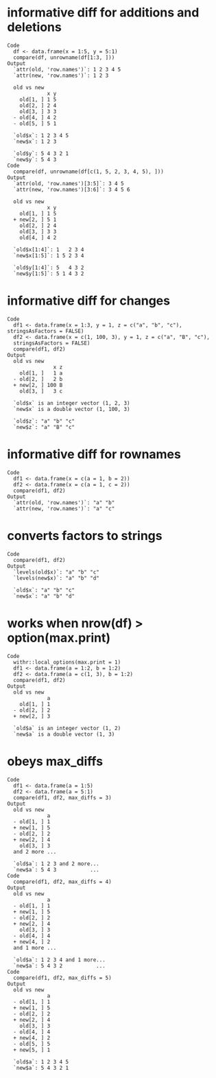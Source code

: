# informative diff for additions and deletions

    Code
      df <- data.frame(x = 1:5, y = 5:1)
      compare(df, unrowname(df[1:3, ]))
    Output
      `attr(old, 'row.names')`: 1 2 3 4 5
      `attr(new, 'row.names')`: 1 2 3    
      
      old vs new
                 x y
        old[1, ] 1 5
        old[2, ] 2 4
        old[3, ] 3 3
      - old[4, ] 4 2
      - old[5, ] 5 1
      
      `old$x`: 1 2 3 4 5
      `new$x`: 1 2 3    
      
      `old$y`: 5 4 3 2 1
      `new$y`: 5 4 3    
    Code
      compare(df, unrowname(df[c(1, 5, 2, 3, 4, 5), ]))
    Output
      `attr(old, 'row.names')[3:5]`: 3 4 5  
      `attr(new, 'row.names')[3:6]`: 3 4 5 6
      
      old vs new
                 x y
        old[1, ] 1 5
      + new[2, ] 5 1
        old[2, ] 2 4
        old[3, ] 3 3
        old[4, ] 4 2
      
      `old$x[1:4]`: 1   2 3 4
      `new$x[1:5]`: 1 5 2 3 4
      
      `old$y[1:4]`: 5   4 3 2
      `new$y[1:5]`: 5 1 4 3 2

# informative diff for changes

    Code
      df1 <- data.frame(x = 1:3, y = 1, z = c("a", "b", "c"), stringsAsFactors = FALSE)
      df2 <- data.frame(x = c(1, 100, 3), y = 1, z = c("a", "B", "c"),
      stringsAsFactors = FALSE)
      compare(df1, df2)
    Output
      old vs new
                   x z
        old[1, ]   1 a
      - old[2, ]   2 b
      + new[2, ] 100 B
        old[3, ]   3 c
      
      `old$x` is an integer vector (1, 2, 3)
      `new$x` is a double vector (1, 100, 3)
      
      `old$z`: "a" "b" "c"
      `new$z`: "a" "B" "c"

# informative diff for rownames

    Code
      df1 <- data.frame(x = c(a = 1, b = 2))
      df2 <- data.frame(x = c(a = 1, c = 2))
      compare(df1, df2)
    Output
      `attr(old, 'row.names')`: "a" "b"
      `attr(new, 'row.names')`: "a" "c"

# converts factors to strings

    Code
      compare(df1, df2)
    Output
      `levels(old$x)`: "a" "b" "c"
      `levels(new$x)`: "a" "b" "d"
      
      `old$x`: "a" "b" "c"
      `new$x`: "a" "b" "d"

# works when nrow(df) > option(max.print)

    Code
      withr::local_options(max.print = 1)
      df1 <- data.frame(a = 1:2, b = 1:2)
      df2 <- data.frame(a = c(1, 3), b = 1:2)
      compare(df1, df2)
    Output
      old vs new
                 a
        old[1, ] 1
      - old[2, ] 2
      + new[2, ] 3
      
      `old$a` is an integer vector (1, 2)
      `new$a` is a double vector (1, 3)

# obeys max_diffs

    Code
      df1 <- data.frame(a = 1:5)
      df2 <- data.frame(a = 5:1)
      compare(df1, df2, max_diffs = 3)
    Output
      old vs new
                 a
      - old[1, ] 1
      + new[1, ] 5
      - old[2, ] 2
      + new[2, ] 4
        old[3, ] 3
      and 2 more ...
      
      `old$a`: 1 2 3 and 2 more...
      `new$a`: 5 4 3           ...
    Code
      compare(df1, df2, max_diffs = 4)
    Output
      old vs new
                 a
      - old[1, ] 1
      + new[1, ] 5
      - old[2, ] 2
      + new[2, ] 4
        old[3, ] 3
      - old[4, ] 4
      + new[4, ] 2
      and 1 more ...
      
      `old$a`: 1 2 3 4 and 1 more...
      `new$a`: 5 4 3 2           ...
    Code
      compare(df1, df2, max_diffs = 5)
    Output
      old vs new
                 a
      - old[1, ] 1
      + new[1, ] 5
      - old[2, ] 2
      + new[2, ] 4
        old[3, ] 3
      - old[4, ] 4
      + new[4, ] 2
      - old[5, ] 5
      + new[5, ] 1
      
      `old$a`: 1 2 3 4 5
      `new$a`: 5 4 3 2 1

